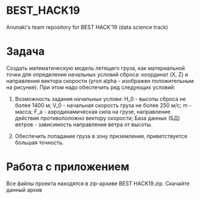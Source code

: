 # BEST_HACK19
Anunaki's team repository for BEST HACK'19 (data science track)
# Задача
Создать математическую модель летящего груза, как материальной точки для определения начальных условий сброса: координат (X, Z) и направления вектора скорости (угол alpha - изображен положительным на рисунке). При этом надо обеспечить ряд следующих условий:
  
  1. Возможность задания начальных услови:
  H_0 - высоты сброса не более 1400 м;
  V_0 - начальная скорость груза не более 250 м/с;
  m - масса;
  F_a - аэродинамическая сила на грузе, направление действия противоположно вектору скорости;
  База данных (БД) ветров - зависимость направления ветра от высоты.
  
  2. Обеспечить попадание груза в зону приземления, приветствуется большая точность.

# Работа с приложением
Все файлы проекта находятся в zip-архиве BEST HACK19.zip. Скачайте данный архив 
